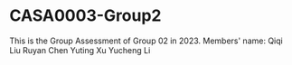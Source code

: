 # CASA0003-Group2
This is the Group Assessment of Group 02 in 2023.
Members' name:
Qiqi Liu
Ruyan Chen
Yuting Xu
Yucheng Li
